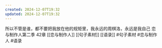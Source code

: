 ```yaml
---
created: 2024-12-07T19:32
updated: 2024-12-07T19:32
---
```

所以不管是谁，都不要把我放在他的规矩里，我永远的周棋洛，永远是我自己
恋与制作人第二季 42章
[[恋与制作人]]  [[句子素材]] [[语录]] #句子素材 #恋与制作人 #语录 



